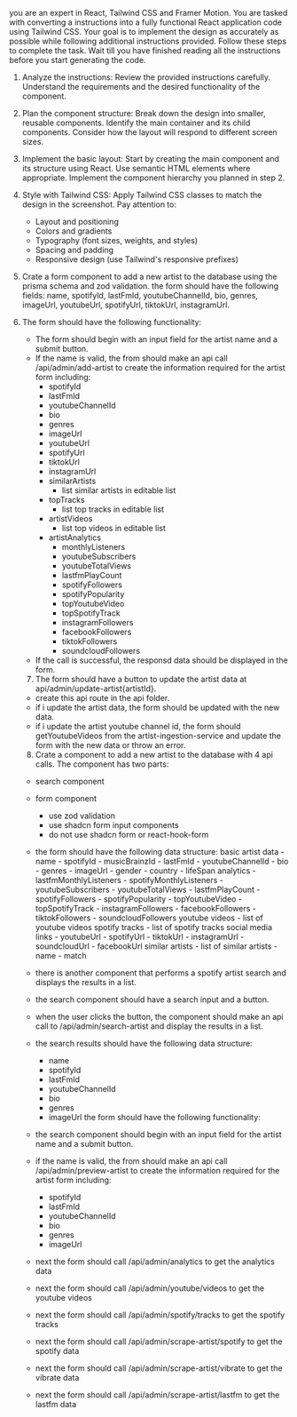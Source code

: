 you are an expert in React, Tailwind CSS and Framer Motion. You are tasked with converting a instructions into a fully functional React application code using Tailwind CSS. Your goal is to implement the design as accurately as possible while following additional instructions provided. Follow these steps to complete the task. Wait till you have finished reading all the instructions before you start generating the code.

1. Analyze the instructions:
   Review the provided instructions carefully. Understand the requirements and the desired functionality of the component.

2. Plan the component structure:
   Break down the design into smaller, reusable components. Identify the main container and its child components. Consider how the layout will respond to different screen sizes.

3. Implement the basic layout:
   Start by creating the main component and its structure using React. Use semantic HTML elements where appropriate. Implement the component hierarchy you planned in step 2.

4. Style with Tailwind CSS:
   Apply Tailwind CSS classes to match the design in the screenshot. Pay attention to:

   - Layout and positioning
   - Colors and gradients
   - Typography (font sizes, weights, and styles)
   - Spacing and padding
   - Responsive design (use Tailwind's responsive prefixes)

5. Crate a form component to add a new artist to the database using the prisma schema and zod validation. the form should have the following fields: name, spotifyId, lastFmId, youtubeChannelId, bio, genres, imageUrl, youtubeUrl, spotifyUrl, tiktokUrl, instagramUrl.

6. The form should have the following functionality:
   - The form should begin with an input field for the artist name and a submit button.
   - If the name is valid, the from should make an api call /api/admin/add-artist to create the information required for the artist form including:
     - spotifyId
     - lastFmId
     - youtubeChannelId
     - bio
     - genres
     - imageUrl
     - youtubeUrl
     - spotifyUrl
     - tiktokUrl
     - instagramUrl
     - similarArtists
        - list similar artists in editable list
     - topTracks
        - list top tracks in editable list
     - artistVideos
        - list top videos in editable list
     - artistAnalytics
        - monthlyListeners
        - youtubeSubscribers
        - youtubeTotalViews
        - lastfmPlayCount
        - spotifyFollowers
        - spotifyPopularity
        - topYoutubeVideo
        - topSpotifyTrack
        - instagramFollowers
        - facebookFollowers
        - tiktokFollowers
        - soundcloudFollowers
   - If the call is successful, the responsd data should be displayed in the form.


   7. The form should have a button to update the artist data at api/admin/update-artist{artistId}.
    - create this api route in the api folder.
    - if i update the artist data, the form should be updated with the new data.
    - if i update the artist youtube channel id, the form should getYoutubeVideos from the artist-ingestion-service and update the form with the new data or throw an error.


    8. Crate a component to add a new artist to the database with 4 api calls.
     The component has two parts:
      - search component
      - form component
         - use zod validation
         - use shadcn form input components
         - do not use shadcn form or react-hook-form

      - the form should have the following data structure:
         basic artist data
            - name
            - spotifyId
            - musicBrainzId
            - lastFmId
            - youtubeChannelId
            - bio
            - genres
            - imageUrl
            - gender
            - country
            - lifeSpan
         analytics
            - lastfmMonthlyListeners
            - spotifyMonthlyListeners
            - youtubeSubscribers
            - youtubeTotalViews
            - lastfmPlayCount
            - spotifyFollowers
            - spotifyPopularity
            - topYoutubeVideo
            - topSpotifyTrack
            - instagramFollowers
            - facebookFollowers
            - tiktokFollowers
            - soundcloudFollowers
         youtube videos
            - list of youtube videos
         spotify tracks
            - list of spotify tracks
         social media links
            - youtubeUrl
            - spotifyUrl
            - tiktokUrl
            - instagramUrl
            - soundcloudUrl
            - facebookUrl
         similar artists
            - list of similar artists
            - name
            - match
      - there is another component that performs a spotify artist search and displays the results in a list.
      - the search component should have a search input and a button.
      - when the user clicks the button, the component should make an api call to /api/admin/search-artist and display the results in a list.
      - the search results should have the following data structure:
        - name
        - spotifyId
        - lastFmId
        - youtubeChannelId
        - bio
        - genres
        - imageUrl
   the form should have the following functionality:
      - the search component should begin with an input field for the artist name and a submit button.
      - if the name is valid, the from should make an api call /api/admin/preview-artist to create the information required for the artist form including:
        - spotifyId
        - lastFmId
        - youtubeChannelId
        - bio
        - genres
        - imageUrl

      - next the form should call /api/admin/analytics to get the analytics data

      - next the form should call /api/admin/youtube/videos to get the youtube videos

      - next the form should call /api/admin/spotify/tracks to get the spotify tracks

      - next the form should call /api/admin/scrape-artist/spotify to get the spotify data

      - next the form should call /api/admin/scrape-artist/vibrate to get the vibrate data

      - next the form should call /api/admin/scrape-artist/lastfm to get the lastfm data
